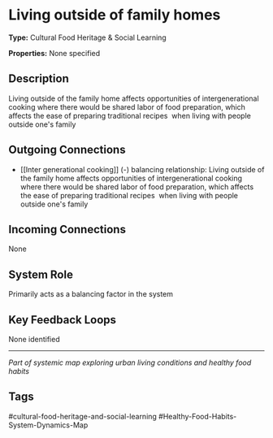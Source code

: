 # Living outside of family homes

**Type:** Cultural Food Heritage & Social Learning

**Properties:** None specified

## Description
Living outside of the family home affects opportunities of intergenerational cooking where there would be shared labor of food preparation, which affects the ease of preparing traditional recipes  when living with people outside one's family

## Outgoing Connections
- [[Inter generational cooking]] (-) balancing relationship: Living outside of the family home affects opportunities of intergenerational cooking where there would be shared labor of food preparation, which affects the ease of preparing traditional recipes  when living with people outside one's family

## Incoming Connections
None

## System Role
Primarily acts as a balancing factor in the system

## Key Feedback Loops
None identified

---
*Part of systemic map exploring urban living conditions and healthy food habits*

## Tags
#cultural-food-heritage-and-social-learning #Healthy-Food-Habits-System-Dynamics-Map

